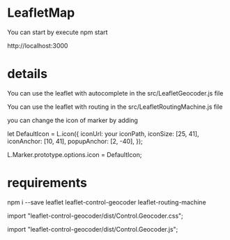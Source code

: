 # LeafletMap

You can start by execute npm start

http://localhost:3000

# details

You can use the leaflet with autocomplete in the src/LeafletGeocoder.js file

You can use the leaflet with routing in the src/LeafletRoutingMachine.js file

you can change the icon of marker by adding

let DefaultIcon = L.icon({
iconUrl: your iconPath,
iconSize: [25, 41],
iconAnchor: [10, 41],
popupAnchor: [2, -40],
});

L.Marker.prototype.options.icon = DefaultIcon;

# requirements

npm i --save leaflet leaflet-control-geocoder leaflet-routing-machine

import "leaflet-control-geocoder/dist/Control.Geocoder.css";

import "leaflet-control-geocoder/dist/Control.Geocoder.js";

